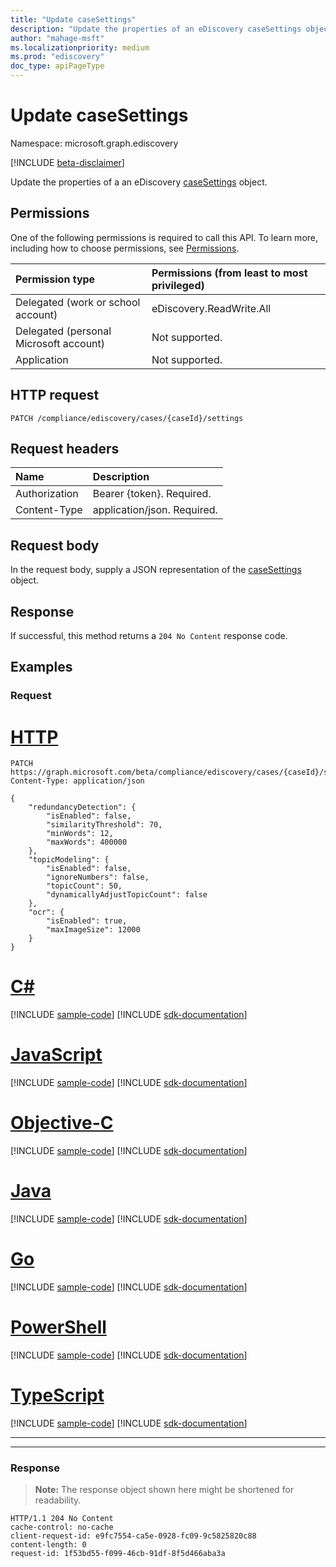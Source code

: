 ```yaml
---
title: "Update caseSettings"
description: "Update the properties of an eDiscovery caseSettings object."
author: "mahage-msft"
ms.localizationpriority: medium
ms.prod: "ediscovery"
doc_type: apiPageType
---
```


# Update caseSettings

Namespace: microsoft.graph.ediscovery

[!INCLUDE [beta-disclaimer](../../includes/beta-disclaimer.md)]

Update the properties of a an eDiscovery [caseSettings](../resources/ediscovery-caseSettings.md) object.

## Permissions

One of the following permissions is required to call this API. To learn more, including how to choose permissions, see [Permissions](/graph/permissions-reference).

|Permission type|Permissions (from least to most privileged)|
|:---|:---|
|Delegated (work or school account)|eDiscovery.ReadWrite.All|
|Delegated (personal Microsoft account)|Not supported.|
|Application|Not supported.|

## HTTP request

<!-- {
  "blockType": "ignored"
}
-->

``` http
PATCH /compliance/ediscovery/cases/{caseId}/settings
```

## Request headers

|Name|Description|
|:---|:---|
|Authorization|Bearer {token}. Required.|
|Content-Type|application/json. Required.|

## Request body

In the request body, supply a JSON representation of the [caseSettings](../resources/ediscovery-caseSettings.md) object.

## Response

If successful, this method returns a `204 No Content` response code.

## Examples

### Request

# [HTTP](#tab/http)
<!-- {
  "blockType": "request",
  "name": "update_settings"
}
-->

``` http
PATCH https://graph.microsoft.com/beta/compliance/ediscovery/cases/{caseId}/settings
Content-Type: application/json

{
    "redundancyDetection": {
        "isEnabled": false,
        "similarityThreshold": 70,
        "minWords": 12,
        "maxWords": 400000
    },
    "topicModeling": {
        "isEnabled": false,
        "ignoreNumbers": false,
        "topicCount": 50,
        "dynamicallyAdjustTopicCount": false
    },
    "ocr": {
        "isEnabled": true,
        "maxImageSize": 12000
    }
}
```
# [C#](#tab/csharp)
[!INCLUDE [sample-code](../includes/snippets/csharp/update-settings-csharp-snippets.md)]
[!INCLUDE [sdk-documentation](../includes/snippets/snippets-sdk-documentation-link.md)]

# [JavaScript](#tab/javascript)
[!INCLUDE [sample-code](../includes/snippets/javascript/update-settings-javascript-snippets.md)]
[!INCLUDE [sdk-documentation](../includes/snippets/snippets-sdk-documentation-link.md)]

# [Objective-C](#tab/objc)
[!INCLUDE [sample-code](../includes/snippets/objc/update-settings-objc-snippets.md)]
[!INCLUDE [sdk-documentation](../includes/snippets/snippets-sdk-documentation-link.md)]

# [Java](#tab/java)
[!INCLUDE [sample-code](../includes/snippets/java/update-settings-java-snippets.md)]
[!INCLUDE [sdk-documentation](../includes/snippets/snippets-sdk-documentation-link.md)]

# [Go](#tab/go)
[!INCLUDE [sample-code](../includes/snippets/go/update-settings-go-snippets.md)]
[!INCLUDE [sdk-documentation](../includes/snippets/snippets-sdk-documentation-link.md)]

# [PowerShell](#tab/powershell)
[!INCLUDE [sample-code](../includes/snippets/powershell/update-settings-powershell-snippets.md)]
[!INCLUDE [sdk-documentation](../includes/snippets/snippets-sdk-documentation-link.md)]

# [TypeScript](#tab/typescript)
[!INCLUDE [sample-code](../includes/snippets/typescript/update-settings-typescript-snippets.md)]
[!INCLUDE [sdk-documentation](../includes/snippets/snippets-sdk-documentation-link.md)]

---


---

### Response

>**Note:** The response object shown here might be shortened for readability.
<!-- {
  "blockType": "response",
  "truncated": true
}
-->

``` http
HTTP/1.1 204 No Content
cache-control: no-cache
client-request-id: e9fc7554-ca5e-0928-fc09-9c5825820c88
content-length: 0
request-id: 1f53bd55-f099-46cb-91df-8f5d466aba3a
```
